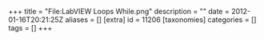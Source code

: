 +++
title = "File:LabVIEW Loops While.png"
description = ""
date = 2012-01-16T20:21:25Z
aliases = []
[extra]
id = 11206
[taxonomies]
categories = []
tags = []
+++


